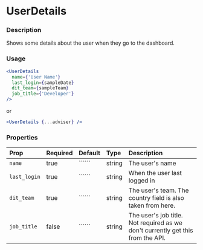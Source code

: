 # UserDetails

### Description

Shows some details about the user when they go to the dashboard.

### Usage

```jsx
<UserDetails
  name={'User Name'}
  last_login={sampleDate}
  dit_team={sampleTeam}
  job_title={'Developer'}
/>
```

or

```jsx
<UserDetails {...adviser} />
```

### Properties

| Prop         | Required | Default | Type   | Description                                                                     |
| :----------- | :------- | :------ | :----- | :------------------------------------------------------------------------------ |
| `name`       | true     | ``````  | string | The user's name                                                                 |
| `last_login` | true     | ``````  | string | When the user last logged in                                                    |
| `dit_team`   | true     | ``````  | string | The user's team. The country field is also taken from here.                     |
| `job_title`  | false    | ``````  | string | The user's job title. Not required as we don't currently get this from the API. |
